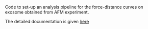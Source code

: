 
Code to set-up an analysis pipeline for the force-distance curves on exosome
obtained from AFM experiment. 

The detailed documentation is given [here](Documentation/Documentation.md) 
